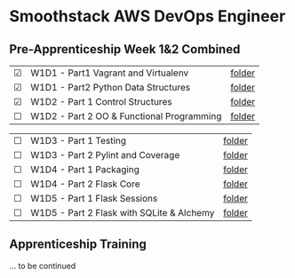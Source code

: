 # Smoothstack AWS DevOps Engineer

## Pre-Apprenticeship Week 1&2 Combined
|  |     |  |
| ------- | -------- | -------------- |
| &#9745; | W1D1 - Part1 Vagrant and Virtualenv | [folder](./week01/W1D1/Part1) |
| &#9745; | W1D1 - Part2 Python Data Structures | [folder](./week01/W1D1/Part2) |
| &#9745; | W1D2 - Part 1 Control Structures | [folder](./week01/W1D2/Part1) |
| &#9744; | W1D2 - Part 2 OO & Functional Programming | [folder](./week01/W1D2/Part2) |

|  |     |  |
| ------- | -------- | -------------- |
| &#9744; | W1D3 - Part 1 Testing | [folder](./week01/W1D3) |
| &#9744; | W1D3 - Part 2 Pylint and Coverage | [folder](./week01/W1D3) |
| &#9744; | W1D4 - Part 1 Packaging | [folder](./week01/W1D4) |
| &#9744; | W1D4 - Part 2 Flask Core | [folder](./week01/W1D4) |
| &#9744; | W1D5 - Part 1 Flask Sessions | [folder](./week01/W1D5) |
| &#9744; | W1D5 - Part 2 Flask with SQLite & Alchemy | [folder](./week01/W1D5) |

## Apprenticeship Training
... to be continued
